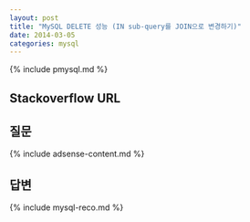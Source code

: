 ```yaml
---
layout: post
title: "MySQL DELETE 성능 (IN sub-query를 JOIN으로 변경하기)"
date: 2014-03-05 
categories: mysql
---
```


{% include pmysql.md %}

## Stackoverflow URL

## 질문

{% include adsense-content.md %}

## 답변


{% include mysql-reco.md %}
